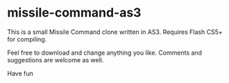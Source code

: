 missile-command-as3
===================

This is a small Missile Command clone written in AS3. Requires Flash CS5+ for compiling. 

Feel free to download and change anything you like. Comments and suggestions are welcome as well.

Have fun

